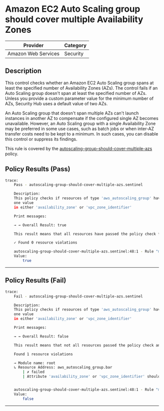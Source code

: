 # Amazon EC2 Auto Scaling group should cover multiple Availability Zones

| Provider            | Category  |
| ------------------- | --------  |
| Amazon Web Services |  Security |

## Description

This control checks whether an Amazon EC2 Auto Scaling group spans at least the specified number of Availability Zones (AZs). The control fails if an Auto Scaling group doesn't span at least the specified number of AZs. Unless you provide a custom parameter value for the minimum number of AZs, Security Hub uses a default value of two AZs.

An Auto Scaling group that doesn't span multiple AZs can't launch instances in another AZ to compensate if the configured single AZ becomes unavailable. However, an Auto Scaling group with a single Availability Zone may be preferred in some use cases, such as batch jobs or when inter-AZ transfer costs need to be kept to a minimum. In such cases, you can disable this control or suppress its findings.

This rule is covered by the [autoscaling-group-should-cover-multiple-azs](../../policies/autoscaling-group/autoscaling-group-should-cover-multiple-azs.sentinel) policy.

## Policy Results (Pass)

```bash
trace:
    Pass - autoscaling-group-should-cover-multiple-azs.sentinel

    Description:
    This policy checks if resources of type 'aws_autoscaling_group' have more than
    one value
    in either 'availability_zone' or 'vpc_zone_identifier'

    Print messages:

    → → Overall Result: true

    This result means that all resources have passed the policy check for the policy autoscaling-group-should-cover-multiple-azs.

    ✓ Found 0 resource violations

    autoscaling-group-should-cover-multiple-azs.sentinel:48:1 - Rule "main"
    Value:
        true
```

---

## Policy Results (Fail)

```bash
trace:
    Fail - autoscaling-group-should-cover-multiple-azs.sentinel

    Description:
    This policy checks if resources of type 'aws_autoscaling_group' have more than
    one value
    in either 'availability_zone' or 'vpc_zone_identifier'

    Print messages:

    → → Overall Result: false

    This result means that not all resources passed the policy check and the protected behavior is not allowed for the policy autoscaling-group-should-cover-multiple-azs.

    Found 1 resource violations

    → Module name: root
    ↳ Resource Address: aws_autoscaling_group.bar
        | ✗ failed
        | Attribute 'availability_zone' or 'vpc_zone_identifier' should have atleast two values for AWS Autoscaling Group. Refer to https://docs.aws.amazon.com/securityhub/latest/userguide/autoscaling-controls.html#autoscaling-2 for more details.


    autoscaling-group-should-cover-multiple-azs.sentinel:48:1 - Rule "main"
    Value:
        false
```

---
